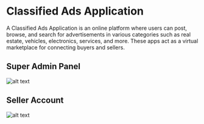 # Classified Ads Application

A Classified Ads Application is an online platform where users can post, browse, and search for advertisements in various categories such as real estate, vehicles, electronics, services, and more. These apps act as a virtual marketplace for connecting buyers and sellers.

## Super Admin Panel

![alt text](<Screenshot 2025-01-06 at 1.50.59 PM.png>)

## Seller Account

![alt text](<Screenshot 2025-02-24 at 6.20.09 PM.png>)
